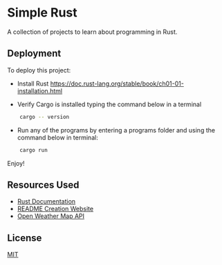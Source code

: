 
# Simple Rust

A collection of projects to learn about programming in Rust. 


## Deployment

To deploy this project: 

- Install Rust 
https://doc.rust-lang.org/stable/book/ch01-01-installation.html

- Verify Cargo is installed typing the command below in a terminal 

```bash
    cargo -- version
```

- Run any of the programs by entering a programs folder and using the command below in terminal:

```bash
    cargo run
```

Enjoy! 
## Resources Used

- [Rust Documentation](https://doc.rust-lang.org/stable/book/title-page.html)
- [README Creation Website](https://github.com/octokatherine/readme.so)
- [Open Weather Map API](https://openweathermap.org/)
## License

[MIT](https://choosealicense.com/licenses/mit/)

